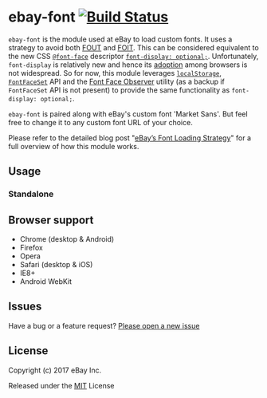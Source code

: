 # ebay-font [![Build Status](https://travis-ci.org/eBay/ebay-font.svg?branch=master)](https://travis-ci.org/eBay/ebay-font) 

`ebay-font` is the module used at eBay to load custom fonts. It uses a strategy to avoid both [FOUT](https://www.zachleat.com/web/webfont-glossary/#fout) and [FOIT](https://www.zachleat.com/web/webfont-glossary/#foit). This can be considered equivalent to the new CSS [`@font-face`](https://developer.mozilla.org/en-US/docs/Web/CSS/@font-face/font-display) descriptor [`font-display: optional;`](https://developer.mozilla.org/en-US/docs/Web/CSS/@font-face/font-display#values). Unfortunately, `font-display` is relatively new and hence its [adoption](http://caniuse.com/#search=font-display) among browsers is not widespread. So for now, this module leverages [`localStorage`](https://developer.mozilla.org/en-US/docs/Web/API/Window/localStorage), [`FontFaceSet`](https://developer.mozilla.org/en-US/docs/Web/API/FontFaceSet) API and the [Font Face Observer](https://github.com/bramstein/fontfaceobserver) utility (as a backup if `FontFaceSet` API is not present) to provide the same functionality as `font-display: optional;`.

`ebay-font` is paired along with eBay's custom font 'Market Sans'. But feel free to change it to any custom font URL of your choice.

Please refer to the detailed blog post "[eBay’s Font Loading Strategy]()" for a full overview of how this module works. 

## Usage

### 
### Standalone


## Browser support
* Chrome (desktop & Android)
* Firefox
* Opera
* Safari (desktop & iOS)
* IE8+
* Android WebKit

## Issues
Have a bug or a feature request? [Please open a new issue](https://github.com/eBay/ebay-font/issues)

## License 
Copyright (c) 2017 eBay Inc.

Released under the [MIT](http://www.opensource.org/licenses/MIT) License
